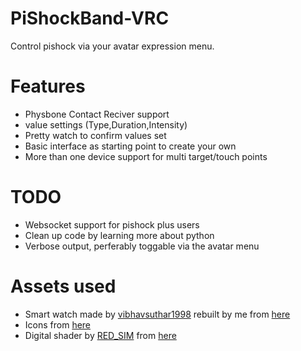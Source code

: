 # PiShockBand-VRC
Control pishock via your avatar expression menu.

# Features
- Physbone Contact Reciver support
- value settings (Type,Duration,Intensity)
- Pretty watch to confirm values set
- Basic interface as starting point to create your own
- More than one device support for multi target/touch points

# TODO
- Websocket support for pishock plus users
- Clean up code by learning more about python
- Verbose output, perferably toggable via the avatar menu

# Assets used
- Smart watch made by [vibhavsuthar1998](https://www.cgtrader.com/vibhavsuthar1998) rebuilt by me from [here](https://www.cgtrader.com/free-3d-models/industrial/other/smart-watch-1c785218-a560-4d7e-8478-f9de27312be8)
- Icons from [here](https://materialdesignicons.com/)
- Digital shader by [RED_SIM](https://www.patreon.com/red_sim) from [here](https://www.patreon.com/posts/62864361)
